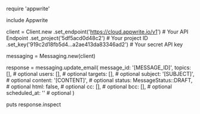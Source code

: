 require 'appwrite'

include Appwrite

client = Client.new
    .set_endpoint('https://cloud.appwrite.io/v1') # Your API Endpoint
    .set_project('5df5acd0d48c2') # Your project ID
    .set_key('919c2d18fb5d4...a2ae413da83346ad2') # Your secret API key

messaging = Messaging.new(client)

response = messaging.update_email(
    message_id: '[MESSAGE_ID]',
    topics: [], # optional
    users: [], # optional
    targets: [], # optional
    subject: '[SUBJECT]', # optional
    content: '[CONTENT]', # optional
    status: MessageStatus::DRAFT, # optional
    html: false, # optional
    cc: [], # optional
    bcc: [], # optional
    scheduled_at: '' # optional
)

puts response.inspect
